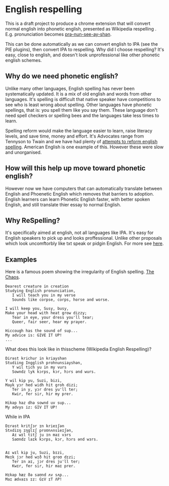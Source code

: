 # English respelling

This is a draft project to produce a chrome extension that will convert normal english into phonetic english, presented as Wikipedia respelling . E.g. pronunciation becomes [prə-nun-see-ay-shən](https://en.wikipedia.org/wiki/Wikipedia:Pronunciation_respelling_key).

This can be done automatically as we can convert english to IPA (see the PIE plugins), then convert IPA to respelling. Why did I choose respelling? It's easy, close to english, and doesn't look unprofessional like other phonetic english schemes.

## Why do we need phonetic english?
Unlike many other languages, English spelling has never been systematically updated. It is a mix of old english and words from other languages. It's spelling is difficult that native speaker have competitions to see who is least wrong about spelling. Other languages have phonetic spellings, that is: you spell them like you say them. These language don't need spell checkers or spelling bees and the languages take less times to learn. 

Spelling reform would make the language easier to learn, raise literacy levels, and save time, money and effort. It's Advocates range from Tennyson to Twain and we have had plenty of [attempts to reform english spelling](https://en.wikipedia.org/wiki/English-language_spelling_reform). American English is one example of this. However these were slow and unorganised.

## How will this help up move toward phonetic english?
However now we have computers that can automatically translate between English and Phoenetic English which removes that barriers to adoption. English learners can learn Phonetic English faster, with better spoken English, and still translate thier essay to normal English.

## Why ReSpelling?
It's specifically aimed at english, not all languages like IPA. It's easy for English speakers to pick up and looks proffessional. Unlike other proposals which look uncomftorbly like txt speak or pidgin English. For more see [here](http://www.linguism.co.uk/language/ipa-versus-respelling).

## Examples

Here is a famous poem showing the irregularity of English spelling. [The Chaos](https://web.archive.org/web/20050415131319/http://www.spellingsociety.org/journals/j17/caos.php).

```
Dearest creature in creation
Studying English pronunciation,
   I will teach you in my verse
   Sounds like corpse, corps, horse and worse.

I will keep you, Susy, busy,
Make your head with heat grow dizzy;
   Tear in eye, your dress you'll tear;
   Queer, fair seer, hear my prayer.

Hiccough has the sound of sup...
My advice is: GIVE IT UP!
...
```

What does this look like in thisscheme (Wikipedia English Respelling)?

```
Dirəst krichur in kriayshən
Studiing Ingglish prohnunsiayshən,
   Y wil tich yu in my vurs
   Sowndz lyk kɔrps, kɔr, hɔrs ənd wurs.

Y wil kip yu, Suzi, bizi,
Mayk yɔr hed widh hit groh dizi;
   Ter in y, yɔr dres yu'll ter;
   Kwir, fer sir, hir my prer.
   
Hikəp haz dhə sownd uv sup...
My advys iz: GIV IT UP!
```

While in IPA
```
Dɪrəst kritʃɜr ɪn krieɪʃən
Stʌdiɪŋ ɪŋglɪʃ proʊnʌnsieɪʃən,
   Aɪ wɪl titʃ ju ɪn maɪ vɜrs
   Saʊndz laɪk kɔrps, kɔr, hɔrs ənd wɜrs.
   

Aɪ wɪl kip ju, Suzi, bɪzi,
Meɪk jɔr hed wɪð hit groʊ dɪzi;
   Ter ɪn aɪ, jɔr dres ju'll ter;
   Kwɪr, fer sir, hir maɪ prer.

Hɪkəp hæz ðə saʊnd ʌv sʌp...
Maɪ ædvaɪs ɪz: GɪV ɪT ɅP!
```

